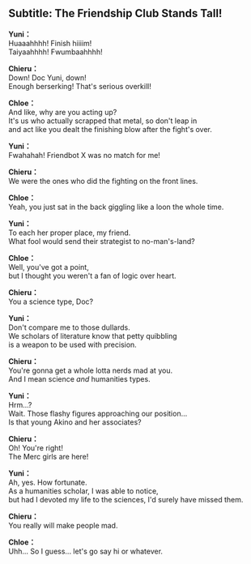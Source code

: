 # 

  
## Subtitle: The Friendship Club Stands Tall!
  
**Yuni：**  
Huaaahhhh! Finish hiiiim!  
Taiyaahhhh! Fwumbaahhhh!  
  
**Chieru：**  
Down! Doc Yuni, down!  
Enough berserking! That's serious overkill!  
  
**Chloe：**  
And like, why are you acting up?  
It's us who actually scrapped that metal, so don't leap in  
and act like you dealt the finishing blow after the fight's over.  
  
**Yuni：**  
Fwahahah! Friendbot X was no match for me!  
  
**Chieru：**  
We were the ones who did the fighting on the front lines.  
  
**Chloe：**  
Yeah, you just sat in the back giggling like a loon the whole time.  
  
**Yuni：**  
To each her proper place, my friend.  
What fool would send their strategist to no-man's-land?  
  
**Chloe：**  
Well, you've got a point,  
but I thought you weren't a fan of logic over heart.  
  
**Chieru：**  
You a science type, Doc?  
  
**Yuni：**  
Don't compare me to those dullards.  
We scholars of literature know that petty quibbling  
is a weapon to be used with precision.  
  
**Chieru：**  
You're gonna get a whole lotta nerds mad at you.  
And I mean science *and* humanities types.  
  
**Yuni：**  
Hrm...?  
Wait. Those flashy figures approaching our position...  
Is that young Akino and her associates?  
  
**Chieru：**  
Oh! You're right!  
 The Merc girls are here!  
  
**Yuni：**  
Ah, yes. How fortunate.  
As a humanities scholar, I was able to notice,  
but had I devoted my life to the sciences, I'd surely have missed them.  
  
**Chieru：**  
You really will make people mad.  
  
**Chloe：**  
Uhh... So I guess... let's go say hi or whatever.  
